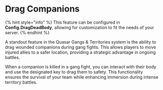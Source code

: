 # Drag Companions

{% hint style="info" %}
This feature can be configured in **Config.DragDeadBody**, allowing for customization to fit the needs of your server.
{% endhint %}

A standout feature in the Quasar Gangs & Territories system is the ability to drag wounded companions during gang fights. This allows players to move injured allies to a safer location, providing a strategic advantage in ongoing battles.

When a companion is killed in a gang fight, you can interact with their body and use the designated key to drag them to safety. This functionality ensures the survival of your team while enhancing immersion during intense territory battles.

